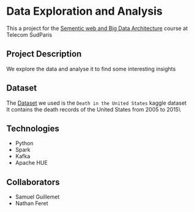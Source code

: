 
Data Exploration and Analysis
===
This a project for the [Sementic web and Big Data Architecture](https://asr.telecom-sudparis.eu/asr/formation/contenu) course at Telecom SudParis

## Project Description
We explore the data and analyse it to find some interesting insights

## Dataset
The [Dataset](https://www.kaggle.com/cdc/mortality) we used is the ``Death in the United States`` kaggle dataset \
It contains the death records of the United States from 2005 to 2015\

## Technologies
- Python
- Spark
- Kafka
- Apache HUE

## Collaborators
- Samuel Guillemet
- Nathan Feret
